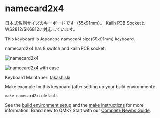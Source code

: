 # namecard2x4

日本式名刺サイズのキーボードです（55x91mm）。
Kailh PCB SocketとWS2812/SK6812に対応しています。

This keyboard is Japanese namecard size(55x91mm) keyboard.

namecard2x4 has 8 switch and kailh PCB socket.

![namecard2x4](https://i.imgur.com/Bi9SV9A.jpg)

![namecard2x4 with case](https://i.imgur.com/yTv1vSz.jpg)



Keyboard Maintainer: [takashiski](https://github.com/takashiski)


Make example for this keyboard (after setting up your build environment):

    make namecard2x4:default

See the [build environment setup](https://docs.qmk.fm/#/getting_started_build_tools) and the [make instructions](https://docs.qmk.fm/#/getting_started_make_guide) for more information. Brand new to QMK? Start with our [Complete Newbs Guide](https://docs.qmk.fm/#/newbs).
